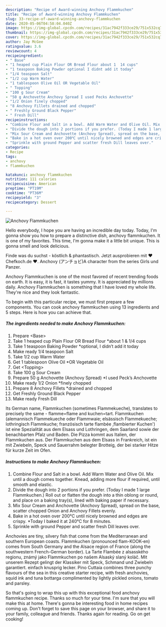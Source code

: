 ```yaml
---
description: "Recipe of Award-winning Anchovy Flammkuchen"
title: "Recipe of Award-winning Anchovy Flammkuchen"
slug: 33-recipe-of-award-winning-anchovy-flammkuchen
date: 2020-05-06T04:58:04.040Z
image: https://img-global.cpcdn.com/recipes/31ac7942f333ce29/751x532cq70/anchovy-flammkuchen-recipe-main-photo.jpg
thumbnail: https://img-global.cpcdn.com/recipes/31ac7942f333ce29/751x532cq70/anchovy-flammkuchen-recipe-main-photo.jpg
cover: https://img-global.cpcdn.com/recipes/31ac7942f333ce29/751x532cq70/anchovy-flammkuchen-recipe-main-photo.jpg
author: Jay McGee
ratingvalue: 3.6
reviewcount: 4
recipeingredient:
- " Base"
- "1 heaped cup Plain Flour OR Bread Flour about 1  14 cups"
- "1 teaspoon Baking Powder optional I didnt add it today"
- "1/4 teaspoon Salt"
- "1/2 cup Warm Water"
- "1 tablespoon Olive Oil OR Vegetable Oil"
- " Topping"
- "100 g Sour Cream"
- "50 g Anchovette Anchovy Spread I used Pecks Anchovette"
- "1/2 Onion finely chopped"
- "8 Anchovy Fillets drained and chopped"
- " Freshly Ground Black Pepper"
- " Fresh Dill"
recipeinstructions:
- "Combine Flour and Salt in a bowl. Add Warm Water and Olive Oil. Mix until a dough comes together. Knead, adding more flour if required, until smooth and elastic."
- "Divide the dough into 2 portions if you prefer. (Today I made 1 large Flammkuchen.) Roll out or flatten the dough into a thin oblong or round, and place on a baking tray(s), lined with baking paper if necessary."
- "Mix Sour Cream and Anchovette (Anchovy Spread), spread on the base, scatter chopped Onion and Anchovy Fillets evenly."
- "Bake in a hot oven over 200℃ until nicely browned and edges are crispy. *Today I baked it at 240℃ for 8 minutes."
- "Sprinkle with ground Pepper and scatter fresh Dill leaves over."
categories:
- Recipe
tags:
- anchovy
- flammkuchen

katakunci: anchovy flammkuchen 
nutrition: 111 calories
recipecuisine: American
preptime: "PT19M"
cooktime: "PT36M"
recipeyield: "3"
recipecategory: Dessert

---
```



![Anchovy Flammkuchen](https://img-global.cpcdn.com/recipes/31ac7942f333ce29/751x532cq70/anchovy-flammkuchen-recipe-main-photo.jpg)

Hello everybody, I hope you are having an incredible day today. Today, I'm gonna show you how to prepare a distinctive dish, anchovy flammkuchen. It is one of my favorites. This time, I'm gonna make it a little bit unique. This is gonna smell and look delicious.

Finde was du suchst - köstlich &amp; phantastisch. Jetzt ausprobieren mit ♥ Chefkoch.de ♥. Anchovy (アンチョビ)A character from the series Girls und Panzer.

Anchovy Flammkuchen is one of the most favored of recent trending foods on earth. It is easy, it is fast, it tastes yummy. It is appreciated by millions daily. Anchovy Flammkuchen is something that I have loved my whole life. They're nice and they look fantastic.


To begin with this particular recipe, we must first prepare a few components. You can cook anchovy flammkuchen using 13 ingredients and 5 steps. Here is how you can achieve that.

<!--inarticleads1-->

##### The ingredients needed to make Anchovy Flammkuchen:

1. Prepare  &lt;Base&gt;
1. Take 1 heaped cup Plain Flour OR Bread Flour *about 1 &amp; 1/4 cups
1. Take 1 teaspoon Baking Powder *optional, I didn’t add it today
1. Make ready 1/4 teaspoon Salt
1. Take 1/2 cup Warm Water
1. Get 1 tablespoon Olive Oil *OR Vegetable Oil
1. Get  &lt;Topping&gt;
1. Take 100 g Sour Cream
1. Prepare 50 g Anchovette (Anchovy Spread) *I used Peck’s Anchovette
1. Make ready 1/2 Onion *finely chopped
1. Prepare 8 Anchovy Fillets *drained and chopped
1. Get  Freshly Ground Black Pepper
1. Make ready  Fresh Dill


Its German name, Flammkuchen (sometimes Flammekueche), translates to precisely the same - flamme=flame and kuchen=tart. Flammkuchen (alemannisch Flammekueche oder Flammwaie; elsässisch Flammekueche; lothringisch Flammkuche; französisch tarte flambée ‚flambierter Kuchen&#39;) ist eine Spezialität aus dem Elsass und Lothringen, dem Saarland sowie der benachbarten Pfalz und Baden. Die Pizza kommt aus Italien, der Flammkuchen aus. Der Flammkuchen aus dem Elsass in Frankreich, ist ein mit Zwiebeln, Speck und Sauerrahm belegter Brotteig, der bei starker Hitze für kurze Zeit im Ofen. 

<!--inarticleads2-->

##### Instructions to make Anchovy Flammkuchen:

1. Combine Flour and Salt in a bowl. Add Warm Water and Olive Oil. Mix until a dough comes together. Knead, adding more flour if required, until smooth and elastic.
1. Divide the dough into 2 portions if you prefer. (Today I made 1 large Flammkuchen.) Roll out or flatten the dough into a thin oblong or round, and place on a baking tray(s), lined with baking paper if necessary.
1. Mix Sour Cream and Anchovette (Anchovy Spread), spread on the base, scatter chopped Onion and Anchovy Fillets evenly.
1. Bake in a hot oven over 200℃ until nicely browned and edges are crispy. *Today I baked it at 240℃ for 8 minutes.
1. Sprinkle with ground Pepper and scatter fresh Dill leaves over.


Anchovies are tiny, silvery fish that come from the Mediterranean and southern European coasts. Flammkuchen (pronounced flam-KOOK-en) comes from South Germany and the Alsace region of France (along the southwestern French-German border). La Tarte Flambée z alsasského regionu, známý jako Flammkuchen po našem Alsaský slaný koláč. Mit unserem Rezept gelingt der Klassiker mit Speck, Schmand und Zwiebeln garantiert. einfach knusprig lecker. Pino Cuttaia combines three punchy flavours of the sea in this creative starter recipe, with fresh anchovies, squid ink and tuna bottarga complimented by lightly pickled onions, tomato and parsley. 

So that's going to wrap this up with this exceptional food anchovy flammkuchen recipe. Thanks so much for your time. I'm sure that you will make this at home. There's gonna be interesting food in home recipes coming up. Don't forget to save this page on your browser, and share it to your family, colleague and friends. Thanks again for reading. Go on get cooking!
